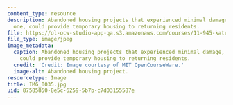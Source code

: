```yaml
---
content_type: resource
description: Abandoned housing projects that experienced minimal damage, like this
  one, could provide temporary housing to returning residents.
file: https://ol-ocw-studio-app-qa.s3.amazonaws.com/courses/11-945-katrina-practicum-spring-2006/875858508e5c62595b7bc7d03155587e_IMG_0035.jpg
file_type: image/jpeg
image_metadata:
  caption: Abandoned housing projects that experienced minimal damage, like this one,
    could provide temporary housing to returning residents.
  credit: 'Credit: Image courtesy of MIT OpenCourseWare.'
  image-alt: Abandoned housing project.
resourcetype: Image
title: IMG_0035.jpg
uid: 87585850-8e5c-6259-5b7b-c7d03155587e
---
```

